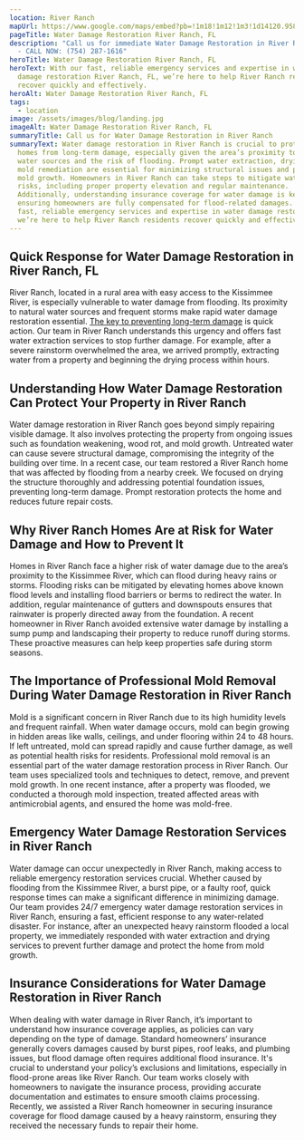 ```yaml
---
location: River Ranch
mapUrl: https://www.google.com/maps/embed?pb=!1m18!1m12!1m3!1d14120.958470767435!2d-81.21839680236845!3d27.771590066737385!2m3!1f0!2f0!3f0!3m2!1i1024!2i768!4f13.1!3m3!1m2!1s0x88ddb6f7d99ff9a5%3A0xa8d35154ea72ce43!2sRiver%20Ranch%2C%20FL%2033867%2C%20USA!5e0!3m2!1sen!2sca!4v1734276752965!5m2!1sen!2sca
pageTitle: Water Damage Restoration River Ranch, FL
description: "Call us for immediate Water Damage Restoration in River Ranch, FL
  - CALL NOW: (754) 287-1616"
heroTitle: Water Damage Restoration River Ranch, FL
heroText: With our fast, reliable emergency services and expertise in water
  damage restoration River Ranch, FL, we’re here to help River Ranch residents
  recover quickly and effectively.
heroAlt: Water Damage Restoration River Ranch, FL
tags:
  - location
image: /assets/images/blog/landing.jpg
imageAlt: Water Damage Restoration River Ranch, FL
summaryTitle: Call us for Water Damage Restoration in River Ranch
summaryText: Water damage restoration in River Ranch is crucial to protecting
  homes from long-term damage, especially given the area’s proximity to natural
  water sources and the risk of flooding. Prompt water extraction, drying, and
  mold remediation are essential for minimizing structural issues and preventing
  mold growth. Homeowners in River Ranch can take steps to mitigate water damage
  risks, including proper property elevation and regular maintenance.
  Additionally, understanding insurance coverage for water damage is key to
  ensuring homeowners are fully compensated for flood-related damages. With our
  fast, reliable emergency services and expertise in water damage restoration,
  we’re here to help River Ranch residents recover quickly and effectively.
---
```

## Quick Response for Water Damage Restoration in River Ranch, FL

River Ranch, located in a rural area with easy access to the Kissimmee River, is especially vulnerable to water damage from flooding. Its proximity to natural water sources and frequent storms make rapid water damage restoration essential. [The key to preventing long-term damage](/blog/the-complete-florida-hurricane-water-damage-guide:-region-specific-prevention-response-and-restoration/) is quick action. Our team in River Ranch understands this urgency and offers fast water extraction services to stop further damage. For example, after a severe rainstorm overwhelmed the area, we arrived promptly, extracting water from a property and beginning the drying process within hours.

## Understanding How Water Damage Restoration Can Protect Your Property in River Ranch

Water damage restoration in River Ranch goes beyond simply repairing visible damage. It also involves protecting the property from ongoing issues such as foundation weakening, wood rot, and mold growth. Untreated water can cause severe structural damage, compromising the integrity of the building over time. In a recent case, our team restored a River Ranch home that was affected by flooding from a nearby creek. We focused on drying the structure thoroughly and addressing potential foundation issues, preventing long-term damage. Prompt restoration protects the home and reduces future repair costs.

## Why River Ranch Homes Are at Risk for Water Damage and How to Prevent It

Homes in River Ranch face a higher risk of water damage due to the area’s proximity to the Kissimmee River, which can flood during heavy rains or storms. Flooding risks can be mitigated by elevating homes above known flood levels and installing flood barriers or berms to redirect the water. In addition, regular maintenance of gutters and downspouts ensures that rainwater is properly directed away from the foundation. A recent homeowner in River Ranch avoided extensive water damage by installing a sump pump and landscaping their property to reduce runoff during storms. These proactive measures can help keep properties safe during storm seasons.

## The Importance of Professional Mold Removal During Water Damage Restoration in River Ranch

Mold is a significant concern in River Ranch due to its high humidity levels and frequent rainfall. When water damage occurs, mold can begin growing in hidden areas like walls, ceilings, and under flooring within 24 to 48 hours. If left untreated, mold can spread rapidly and cause further damage, as well as potential health risks for residents. Professional mold removal is an essential part of the water damage restoration process in River Ranch. Our team uses specialized tools and techniques to detect, remove, and prevent mold growth. In one recent instance, after a property was flooded, we conducted a thorough mold inspection, treated affected areas with antimicrobial agents, and ensured the home was mold-free.

## Emergency Water Damage Restoration Services in River Ranch

Water damage can occur unexpectedly in River Ranch, making access to reliable emergency restoration services crucial. Whether caused by flooding from the Kissimmee River, a burst pipe, or a faulty roof, quick response times can make a significant difference in minimizing damage. Our team provides 24/7 emergency water damage restoration services in River Ranch, ensuring a fast, efficient response to any water-related disaster. For instance, after an unexpected heavy rainstorm flooded a local property, we immediately responded with water extraction and drying services to prevent further damage and protect the home from mold growth.

## Insurance Considerations for Water Damage Restoration in River Ranch

When dealing with water damage in River Ranch, it’s important to understand how insurance coverage applies, as policies can vary depending on the type of damage. Standard homeowners’ insurance generally covers damages caused by burst pipes, roof leaks, and plumbing issues, but flood damage often requires additional flood insurance. It's crucial to understand your policy’s exclusions and limitations, especially in flood-prone areas like River Ranch. Our team works closely with homeowners to navigate the insurance process, providing accurate documentation and estimates to ensure smooth claims processing. Recently, we assisted a River Ranch homeowner in securing insurance coverage for flood damage caused by a heavy rainstorm, ensuring they received the necessary funds to repair their home.

